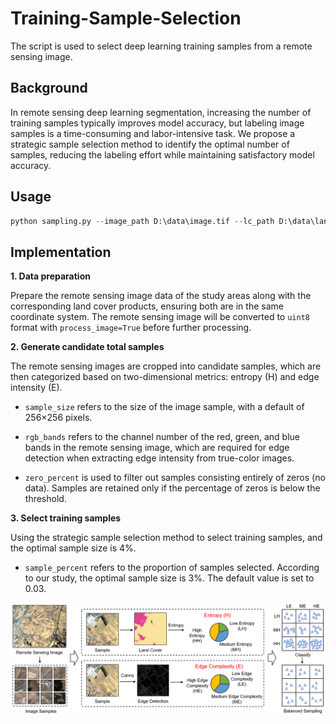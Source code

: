 # Training-Sample-Selection

The script is used to select deep learning training samples from a remote sensing image. 

## Background

In remote sensing deep learning segmentation, increasing the number of training samples typically improves model accuracy, but labeling image samples is a time-consuming and labor-intensive task. We propose a strategic sample selection method to identify the optimal number of samples, reducing the labeling effort while maintaining satisfactory model accuracy. 

## Usage

```python
python sampling.py --image_path D:\data\image.tif --lc_path D:\data\land_cover.tif --lc_target_value 1
```

## Implementation

**1. Data preparation**

Prepare the remote sensing image data of the study areas along with the corresponding land cover products, ensuring both are in the same coordinate system. The remote sensing image will be converted to `uint8` format with `process_image=True` before further processing. 

**2. Generate candidate total samples**

The remote sensing images are cropped into candidate samples, which are then categorized based on two-dimensional metrics: entropy (H) and edge intensity (E). 

- `sample_size` refers to the size of the image sample, with a default of 256×256 pixels. 

- `rgb_bands` refers to the channel number of the red, green, and blue bands in the remote sensing image, which are required for edge detection when extracting edge intensity from true-color images. 

- `zero_percent` is used to filter out samples consisting entirely of zeros (no data). Samples are retained only if the percentage of zeros is below the threshold. 

**3. Select training samples**

Using the strategic sample selection method to select training samples, and the optimal sample size is 4%.

- `sample_percent` refers to the proportion of samples selected. According to our study, the optimal sample size is 3%. The default value is set to 0.03. 

![](https://github.com/Remote-Sensing-of-Land-Resource-Lab/Training-Sample-Selection/blob/main/figures/balancedSampling.png)